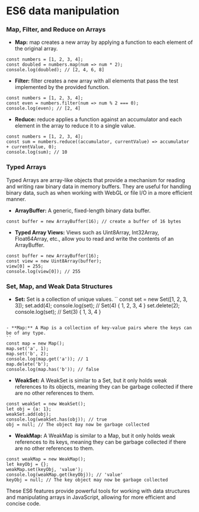 # ES6 data manipulation

### Map, Filter, and Reduce on Arrays
- **Map:** map creates a new array by applying a function to each element of the original array.
```
const numbers = [1, 2, 3, 4];
const doubled = numbers.map(num => num * 2);
console.log(doubled); // [2, 4, 6, 8]
```

- **Filter:** filter creates a new array with all elements that pass the test implemented by the provided function.
```
const numbers = [1, 2, 3, 4];
const even = numbers.filter(num => num % 2 === 0);
console.log(even); // [2, 4]
```

- **Reduce:** reduce applies a function against an accumulator and each element in the array to reduce it to a single value.
```
const numbers = [1, 2, 3, 4];
const sum = numbers.reduce((accumulator, currentValue) => accumulator + currentValue, 0);
console.log(sum); // 10
```

### Typed Arrays
Typed Arrays are array-like objects that provide a mechanism for reading and writing raw binary data in memory buffers. They are useful for handling binary data, such as when working with WebGL or file I/O in a more efficient manner.

- **ArrayBuffer:** A generic, fixed-length binary data buffer.
```
const buffer = new ArrayBuffer(16); // create a buffer of 16 bytes
```

- **Typed Array Views:** Views such as Uint8Array, Int32Array, Float64Array, etc., allow you to read and write the contents of an ArrayBuffer.
```
const buffer = new ArrayBuffer(16);
const view = new Uint8Array(buffer);
view[0] = 255;
console.log(view[0]); // 255
```

### Set, Map, and Weak Data Structures
- **Set:**  Set is a collection of unique values.
``
const set = new Set([1, 2, 3, 3]);
set.add(4);
console.log(set); // Set(4) { 1, 2, 3, 4 }
set.delete(2);
console.log(set); // Set(3) { 1, 3, 4 }
```

- **Map:** A Map is a collection of key-value pairs where the keys can be of any type.
``
const map = new Map();
map.set('a', 1);
map.set('b', 2);
console.log(map.get('a')); // 1
map.delete('b');
console.log(map.has('b')); // false
```

- **WeakSet:** A WeakSet is similar to a Set, but it only holds weak references to its objects, meaning they can be garbage collected if there are no other references to them.
```
const weakSet = new WeakSet();
let obj = {a: 1};
weakSet.add(obj);
console.log(weakSet.has(obj)); // true
obj = null; // The object may now be garbage collected
```

- **WeakMap:** A WeakMap is similar to a Map, but it only holds weak references to its keys, meaning they can be garbage collected if there are no other references to them.
```
const weakMap = new WeakMap();
let keyObj = {};
weakMap.set(keyObj, 'value');
console.log(weakMap.get(keyObj)); // 'value'
keyObj = null; // The key object may now be garbage collected
```

These ES6 features provide powerful tools for working with data structures and manipulating arrays in JavaScript, allowing for more efficient and concise code.